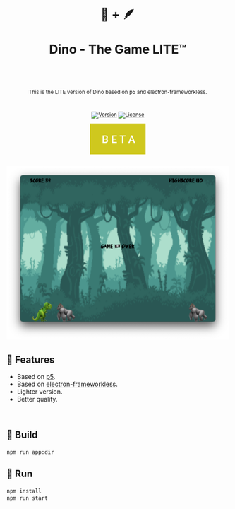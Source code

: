 <div align="center">
  <h1>
    <br/>
    🦖 + 🪶
    <br />
    <br />
    Dino - The Game LITE™ 
    <br />
    <br />
  </h1>
  <sup>
    <br />
   This is the LITE version of Dino based on p5 and electron-frameworkless.</em>
    <br />
    <br />

[![Version](https://img.shields.io/github/v/tag/morellexf26/dino-the-game-lite?label=%20&style=for-the-badge)](https://github.com/morellexf26/dino-the-game-lite/releases)
[![License](https://img.shields.io/badge/-MIT-f56565.svg?longCache=true&style=for-the-badge)](https://github.com/morellexf26/dino-the-game-lite/blob/main/LICENSE)

<img src=".github/images/beta.svg">
 </sup>

<br>
<br>

<img alt='Gameplay' src="./assets/screenshots/gameplay.png" />
</div>

## 🦣 Features

- Based on [p5](https://p5js.org).
- Based on [electron-frameworkless](https://github.com/morellexf26/electron-frameworkless).
- Lighter version.
- Better quality.

<br>

## 🦧 Build

```
npm run app:dir
```

## 🦘 Run

```
npm install
npm run start
```
